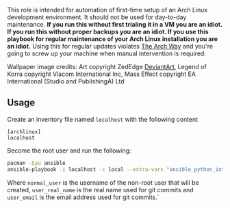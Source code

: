 This role is intended for automation of first-time setup of an Arch Linux development environment. It should not be used for day-to-day maintenance. **If you run this without first trialing it in a VM you are an idiot. If you run this without proper backups you are an idiot. If you use this playbook for regular maintenance of your Arch Linux installation you are an idiot.** Using this for regular updates violates [The Arch Way](https://wiki.archlinux.org/index.php/The_Arch_Way) and you're going to screw up your machine when manual intervention is required.

Wallpaper image credits: Art copyright ZedEdge [DeviantArt](http://zededge.deviantart.com/art/Korra-Mass-Effect-FSRX-492156216), Legend of Korra copyright Viacom International Inc, Mass Effect copyright EA International (Studio and PublishingA) Ltd

## Usage
Create an inventory file named `localhost` with the following content

    [archlinux]
    localhost

Become the root user and run the following:
```bash
pacman -Syu ansible
ansible-playbook -i localhost -c local --extra-vars "ansible_python_interpreter=/usr/bin/python2 normal_user=john user_real_name='John Doe' user_email=john.doe@example.com" site.yml
```

Where `normal_user` is the username of the non-root user that will be created, `user_real_name` is the real name used for git commits and `user_email` is the email address used for git commits.`
